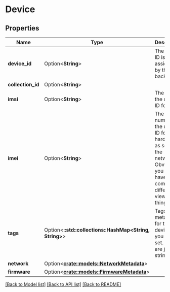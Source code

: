 # Device

## Properties

Name | Type | Description | Notes
------------ | ------------- | ------------- | -------------
**device_id** | Option<**String**> | The device ID is assigned by the backend. | [optional]
**collection_id** | Option<**String**> |  | [optional]
**imsi** | Option<**String**> | The IMSI is the unique ID for the (e|nu|whatever)SIM card on your device. This is the primary identifier for your device on the network. | [optional]
**imei** | Option<**String**> | The IMEI number is the unique ID for your hardware as seen by the network. Obviously you might have a completely different view on things. | [optional]
**tags** | Option<**::std::collections::HashMap<String, String>**> | Tags are metadata for the device that you can set. These are just strings. | [optional]
**network** | Option<[**crate::models::NetworkMetadata**](NetworkMetadata.md)> |  | [optional]
**firmware** | Option<[**crate::models::FirmwareMetadata**](FirmwareMetadata.md)> |  | [optional]

[[Back to Model list]](../README.md#documentation-for-models) [[Back to API list]](../README.md#documentation-for-api-endpoints) [[Back to README]](../README.md)


